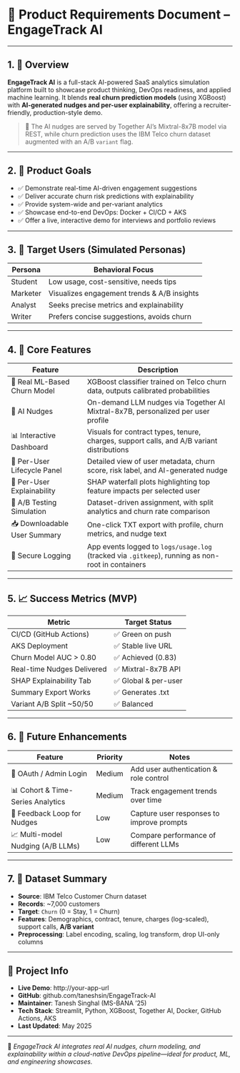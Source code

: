 # 📘 Product Requirements Document – EngageTrack AI

---

## 1. 🧭 Overview

**EngageTrack AI** is a full-stack AI-powered SaaS analytics simulation platform built to showcase product thinking, DevOps readiness, and applied machine learning. It blends **real churn prediction models** (using XGBoost) with **AI-generated nudges and per-user explainability**, offering a recruiter-friendly, production-style demo.

> 🧠 The AI nudges are served by Together AI’s Mixtral-8x7B model via REST, while churn prediction uses the IBM Telco churn dataset augmented with an A/B `variant` flag.

---

## 2. 🎯 Product Goals

- ✅ Demonstrate real-time AI-driven engagement suggestions  
- ✅ Deliver accurate churn risk predictions with explainability  
- ✅ Provide system-wide and per-variant analytics  
- ✅ Showcase end-to-end DevOps: Docker + CI/CD + AKS  
- ✅ Offer a live, interactive demo for interviews and portfolio reviews  

---

## 3. 👥 Target Users (Simulated Personas)

| Persona   | Behavioral Focus                             |
|-----------|-----------------------------------------------|
| Student   | Low usage, cost-sensitive, needs tips         |
| Marketer  | Visualizes engagement trends & A/B insights   |
| Analyst   | Seeks precise metrics and explainability      |
| Writer    | Prefers concise suggestions, avoids churn     |

---

## 4. 🧩 Core Features

| Feature                        | Description                                                                                           |
|--------------------------------|-------------------------------------------------------------------------------------------------------|
| 🧠 Real ML-Based Churn Model    | XGBoost classifier trained on Telco churn data, outputs calibrated probabilities                      |
| 🧠 AI Nudges                    | On-demand LLM nudges via Together AI Mixtral-8x7B, personalized per user profile                      |
| 📊 Interactive Dashboard        | Visuals for contract types, tenure, charges, support calls, and A/B variant distributions             |
| 🧩 Per-User Lifecycle Panel     | Detailed view of user metadata, churn score, risk label, and AI-generated nudge                        |
| 🧩 Per-User Explainability      | SHAP waterfall plots highlighting top feature impacts per selected user                              |
| 🧪 A/B Testing Simulation       | Dataset-driven assignment, with split analytics and churn rate comparison                             |
| 📥 Downloadable User Summary    | One-click TXT export with profile, churn metrics, and nudge text                                      |
| 🔐 Secure Logging               | App events logged to `logs/usage.log` (tracked via `.gitkeep`), running as non-root in containers      |

---

## 5. 📈 Success Metrics (MVP)

| Metric                       | Target Status       |
|------------------------------|---------------------|
| CI/CD (GitHub Actions)       | ✅ Green on push    |
| AKS Deployment                | ✅ Stable live URL  |
| Churn Model AUC > 0.80        | ✅ Achieved (0.83)  |
| Real-time Nudges Delivered    | ✅ Mixtral-8x7B API |
| SHAP Explainability Tab       | ✅ Global & per-user|
| Summary Export Works          | ✅ Generates .txt   |
| Variant A/B Split ~50/50      | ✅ Balanced         |

---

## 6. 🔮 Future Enhancements

| Feature                                   | Priority | Notes                                     |
|-------------------------------------------|----------|-------------------------------------------|
| 🔐 OAuth / Admin Login                    | Medium   | Add user authentication & role control    |
| 📊 Cohort & Time-Series Analytics         | Medium   | Track engagement trends over time         |
| 💬 Feedback Loop for Nudges               | Low      | Capture user responses to improve prompts |
| 📈 Multi-model Nudging (A/B LLMs)         | Low      | Compare performance of different LLMs     |

---

## 7. 📂 Dataset Summary

- **Source**: IBM Telco Customer Churn dataset  
- **Records**: ~7,000 customers  
- **Target**: `Churn` (0 = Stay, 1 = Churn)  
- **Features**: Demographics, contract, tenure, charges (log-scaled), support calls, **A/B variant**  
- **Preprocessing**: Label encoding, scaling, log transform, drop UI-only columns  

---

## 📌 Project Info

- **Live Demo**: http://your-app-url  
- **GitHub**: github.com/taneshsin/EngageTrack-AI  
- **Maintainer**: Tanesh Singhal (MS-BANA ’25)  
- **Tech Stack**: Streamlit, Python, XGBoost, Together AI, Docker, GitHub Actions, AKS  
- **Last Updated**: May 2025  

---

🧠 *EngageTrack AI integrates real AI nudges, churn modeling, and explainability within a cloud-native DevOps pipeline—ideal for product, ML, and engineering showcases.*  
